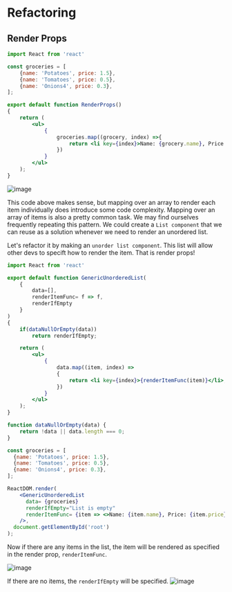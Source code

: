 # Refactoring

## Render Props


```jsx
import React from 'react'

const groceries = [
    {name: 'Potatoes', price: 1.5},
    {name: 'Tomatoes', price: 0.5},
    {name: 'Onions4', price: 0.3},
];

export default function RenderProps()
{
    return (
        <ul>
            {
                groceries.map((grocery, index) =>{
                    return <li key={index}>Name: {grocery.name}, Price: {grocery.price}</li>      
                })
            }
        </ul>
    );
}


```

![image](https://user-images.githubusercontent.com/12537739/147867426-64d9c5ef-11cc-4c6c-924c-c5e346f3a194.png)

This code above makes sense, but mapping over an array to
render each item individually does introduce some code complexity.
Mapping over an array of items is also a pretty common task. We may
find ourselves frequently repeating this pattern. We could create a `List
component` that we can reuse as a solution whenever we need to render
an unordered list.

Let's refactor it by making an `unorder list component`. This list will allow other devs to specift how to render the item. That is render props!

```jsx
import React from 'react'

export default function GenericUnorderedList(
    { 
        data=[], 
        renderItemFunc= f => f, 
        renderIfEmpty
    }
)
{
    if(dataNullOrEmpty(data))
        return renderIfEmpty;

    return (
        <ul>
            {
                data.map((item, index) =>
                {
                    return <li key={index}>{renderItemFunc(item)}</li>;
                })
            }
        </ul>
    );
}

function dataNullOrEmpty(data) {
    return !data || data.length === 0;
}


```

```jsx
const groceries = [
  {name: 'Potatoes', price: 1.5},
  {name: 'Tomatoes', price: 0.5},
  {name: 'Onions4', price: 0.3},
];

ReactDOM.render(
    <GenericUnorderedList 
      data= {groceries}
      renderIfEmpty="List is empty"
      renderItemFunc= {item => <>Name: {item.name}, Price: {item.price}</>}
    />,
  document.getElementById('root')
);

```

Now if there are any items in the list, the item will be rendered as specified in the render prop, `renderItemFunc`.

![image](https://user-images.githubusercontent.com/12537739/147867623-bf3b1287-bd42-499d-bd39-ec497a4c08d1.png)


If there are no items, the `renderIfEmpty` will be specified.
![image](https://user-images.githubusercontent.com/12537739/147867632-30866dbe-533d-48cd-aa59-4a35e4794923.png)

